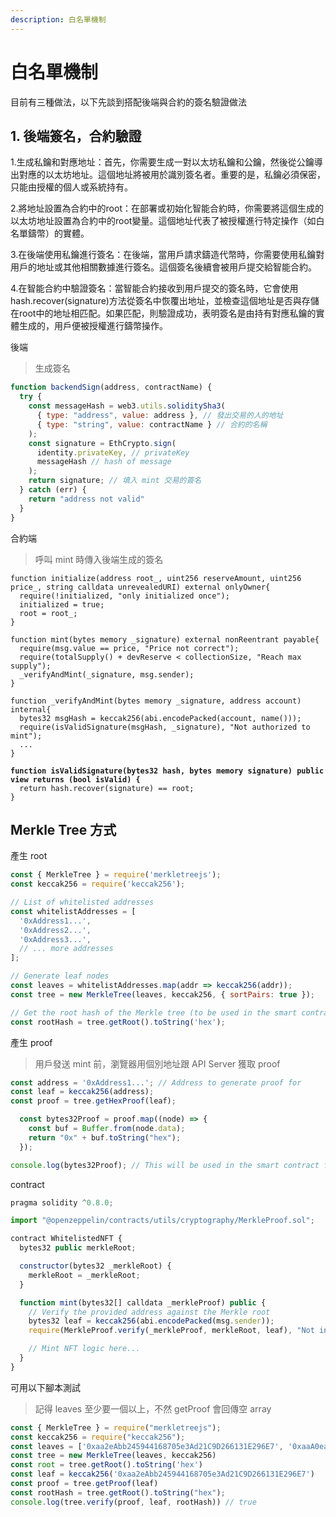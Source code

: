 ```yaml
---
description: 白名單機制
---
```


# 白名單機制

目前有三種做法，以下先談到搭配後端與合約的簽名驗證做法

## 1. 後端簽名，合約驗證

1.生成私鑰和對應地址：首先，你需要生成一對以太坊私鑰和公鑰，然後從公鑰導出對應的以太坊地址。這個地址將被用於識別簽名者。重要的是，私鑰必須保密，只能由授權的個人或系統持有。

2.將地址設置為合約中的root：在部署或初始化智能合約時，你需要將這個生成的以太坊地址設置為合約中的root變量。這個地址代表了被授權進行特定操作（如白名單鑄幣）的實體。

3.在後端使用私鑰進行簽名：在後端，當用戶請求鑄造代幣時，你需要使用私鑰對用戶的地址或其他相關數據進行簽名。這個簽名後續會被用戶提交給智能合約。

4.在智能合約中驗證簽名：當智能合約接收到用戶提交的簽名時，它會使用hash.recover(signature)方法從簽名中恢覆出地址，並檢查這個地址是否與存儲在root中的地址相匹配。如果匹配，則驗證成功，表明簽名是由持有對應私鑰的實體生成的，用戶便被授權進行鑄幣操作。

後端

> 生成簽名

```javascript
function backendSign(address, contractName) {
  try {
    const messageHash = web3.utils.soliditySha3(
      { type: "address", value: address }, // 發出交易的人的地址
      { type: "string", value: contractName } // 合約的名稱
    );
    const signature = EthCrypto.sign(
      identity.privateKey, // privateKey
      messageHash // hash of message
    );
    return signature; // 填入 mint 交易的簽名
  } catch (err) {
    return "address not valid"
  }
}
```

合約端

> 呼叫 mint 時傳入後端生成的簽名

<pre class="language-solidity"><code class="lang-solidity">function initialize(address root_, uint256 reserveAmount, uint256 price_, string calldata unrevealedURI) external onlyOwner{
  require(!initialized, "only initialized once");
  initialized = true;
  root = root_;
}

function mint(bytes memory _signature) external nonReentrant payable{
  require(msg.value == price, "Price not correct");
  require(totalSupply() + devReserve &#x3C; collectionSize, "Reach max supply");
  _verifyAndMint(_signature, msg.sender);
}

function _verifyAndMint(bytes memory _signature, address account) internal{
  bytes32 msgHash = keccak256(abi.encodePacked(account, name()));
  require(isValidSignature(msgHash, _signature), "Not authorized to mint");
  ...
}
<strong>
</strong><strong>function isValidSignature(bytes32 hash, bytes memory signature) public view returns (bool isValid) {
</strong>  return hash.recover(signature) == root;
}
</code></pre>

## Merkle Tree 方式

產生 root

```javascript
const { MerkleTree } = require('merkletreejs');
const keccak256 = require('keccak256');

// List of whitelisted addresses
const whitelistAddresses = [
  '0xAddress1...',
  '0xAddress2...',
  '0xAddress3...',
  // ... more addresses
];

// Generate leaf nodes
const leaves = whitelistAddresses.map(addr => keccak256(addr));
const tree = new MerkleTree(leaves, keccak256, { sortPairs: true });

// Get the root hash of the Merkle tree (to be used in the smart contract)
const rootHash = tree.getRoot().toString('hex');
```

產生 proof

> 用戶發送 mint 前，瀏覽器用個別地址跟 API Server 獲取 proof

```javascript
const address = '0xAddress1...'; // Address to generate proof for
const leaf = keccak256(address);
const proof = tree.getHexProof(leaf);

  const bytes32Proof = proof.map((node) => {
    const buf = Buffer.from(node.data);
    return "0x" + buf.toString("hex");
  });

console.log(bytes32Proof); // This will be used in the smart contract for verification
```

contract&#x20;

```javascript
pragma solidity ^0.8.0;

import "@openzeppelin/contracts/utils/cryptography/MerkleProof.sol";

contract WhitelistedNFT {
  bytes32 public merkleRoot;

  constructor(bytes32 _merkleRoot) {
    merkleRoot = _merkleRoot;
  }

  function mint(bytes32[] calldata _merkleProof) public {
    // Verify the provided address against the Merkle root
    bytes32 leaf = keccak256(abi.encodePacked(msg.sender));
    require(MerkleProof.verify(_merkleProof, merkleRoot, leaf), "Not in whitelist");

    // Mint NFT logic here...
  }
}
```

可用以下腳本測試

> 記得 leaves 至少要一個以上，不然 getProof 會回傳空 array

```javascript
const { MerkleTree } = require("merkletreejs");
const keccak256 = require("keccak256");
const leaves = ['0xaa2eAbb245944168705e3Ad21C9D266131E296E7', '0xaaA0ea4E952C2a9bB6FDaDf7cBa1a08eb20EE157'].map(x => keccak256(x))
const tree = new MerkleTree(leaves, keccak256)
const root = tree.getRoot().toString('hex')
const leaf = keccak256('0xaa2eAbb245944168705e3Ad21C9D266131E296E7')
const proof = tree.getProof(leaf)
const rootHash = tree.getRoot().toString("hex");
console.log(tree.verify(proof, leaf, rootHash)) // true
```
